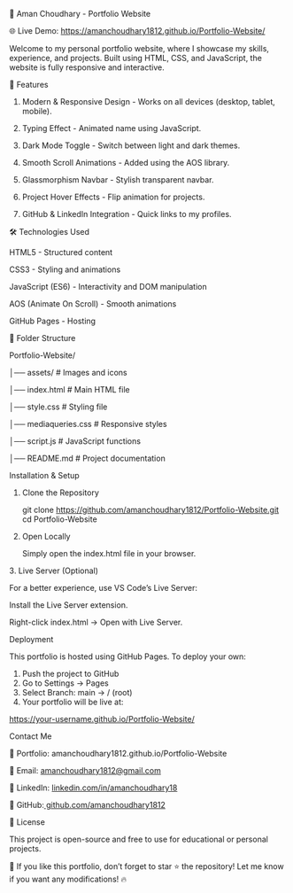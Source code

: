 🚀 Aman Choudhary - Portfolio Website

🌐 Live Demo: https://amanchoudhary1812.github.io/Portfolio-Website/

Welcome to my personal portfolio website, where I showcase my skills, experience, and projects. Built using HTML, CSS, and JavaScript, the website is fully responsive and interactive.

📌 Features

1. Modern & Responsive Design - Works on all devices (desktop, tablet, mobile).

2. Typing Effect - Animated name using JavaScript.

3.  Dark Mode Toggle - Switch between light and dark themes.

4. Smooth Scroll Animations - Added using the AOS library.

5. Glassmorphism Navbar - Stylish transparent navbar.

6. Project Hover Effects - Flip animation for projects.

7. GitHub & LinkedIn Integration - Quick links to my profiles.




🛠️ Technologies Used

HTML5 - Structured content

CSS3 - Styling and animations

JavaScript (ES6) - Interactivity and DOM manipulation

AOS (Animate On Scroll) - Smooth animations

GitHub Pages - Hosting



📂 Folder Structure

Portfolio-Website/

│── assets/              # Images and icons

│── index.html           # Main HTML file

│── style.css            # Styling file

│── mediaqueries.css     # Responsive styles

│── script.js            # JavaScript functions

│── README.md            # Project documentation



 Installation & Setup
 
1. Clone the Repository

     git clone https://github.com/amanchoudhary1812/Portfolio-Website.git
cd Portfolio-Website


2. Open Locally


    Simply open the index.html file in your browser.

3️. Live Server (Optional)

For a better experience, use VS Code’s Live Server:

Install the Live Server extension.


Right-click index.html → Open with Live Server.


Deployment

This portfolio is hosted using GitHub Pages. To deploy your own:

1. Push the project to GitHub
2. Go to Settings → Pages
3. Select Branch: main → / (root)
4. Your portfolio will be live at:

https://your-username.github.io/Portfolio-Website/


Contact Me

💼 Portfolio: amanchoudhary1812.github.io/Portfolio-Website

📧 Email: amanchoudhary1812@gmail.com

🔗 LinkedIn: [linkedin.com/in/amanchoudhary18](https://www.linkedin.com/in/amanchoudhary18/)

🐙 GitHub:[ github.com/amanchoudhary1812](https://github.com/amanchoudhary1812)


📝 License

This project is open-source and free to use for educational or personal projects.


🌟 If you like this portfolio, don’t forget to star ⭐ the repository!
Let me know if you want any modifications! 🔥

